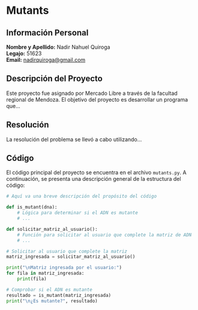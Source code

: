 # Mutants

## Información Personal
**Nombre y Apellido:** Nadir Nahuel Quiroga  
**Legajo:** 51623  
**Email:** nadirquiroga@gmail.com

## Descripción del Proyecto
Este proyecto fue asignado por Mercado Libre a través de la facultad regional de Mendoza. El objetivo del proyecto es desarrollar un programa que...

## Resolución
La resolución del problema se llevó a cabo utilizando...

## Código

El código principal del proyecto se encuentra en el archivo `mutants.py`. A continuación, se presenta una descripción general de la estructura del código:

```python
# Aquí va una breve descripción del propósito del código

def is_mutant(dna):
    # Lógica para determinar si el ADN es mutante
    # ...

def solicitar_matriz_al_usuario():
    # Función para solicitar al usuario que complete la matriz de ADN
    # ...

# Solicitar al usuario que complete la matriz
matriz_ingresada = solicitar_matriz_al_usuario()

print("\nMatriz ingresada por el usuario:")
for fila in matriz_ingresada:
    print(fila)

# Comprobar si el ADN es mutante
resultado = is_mutant(matriz_ingresada)
print("\n¿Es mutante?", resultado)
